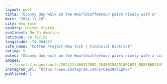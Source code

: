 ```yaml
---
layout: post
title: "Gloomy day walk on the #worldcoffeetour pairs nicely with a"
date: "2024-11-26"
city: New York
country: United States
continent: North America
latitude: 40.707122
longitude: -74.004987
cafe_name: "Coffee Project New York | Financial District"
rating: 5
notes: "Gloomy day walk on the #worldcoffeetour pairs nicely with a single origin pour over from and the amazing tunes of (I-'ve had them in loop since Friday night)"
images: 
  - /assets/images/posts/202411/468417082_18480254701001623_888306023498161211_n_18043569782159520.jpg
instagram_url: "https://www.instagram.com/p/CaBZ9Xl1phx/"
published: 1
---
```

